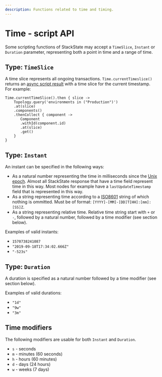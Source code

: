 ```yaml
---
description: Functions related to time and timing.
---
```


# Time - script API

Some scripting functions of StackState may accept a `TimeSlice`, `Instant` or `Duration` parameter, representing both a point in time and a range of time.

## Type: `TimeSlice`

A time slice represents all ongoing transactions. `Time.currentTimeslice()` returns an [async script result](../async_script_result.md) with a time slice for the current timestamp. For example:

```text
Time.currentTimeSlice().then { slice -> 
    Topology.query('environments in ("Production")')
    .at(slice)
    .components()
    .thenCollect { component -> 
       Component
       .withId(component.id)
       .at(slice)
       .get()
    } 
}
```

## Type: `Instant`

An instant can be specified in the following ways:

* As a natural number representing the time in milliseconds since the [Unix epoch](https://en.wikipedia.org/wiki/Unix_time). Almost all StackState response that have a time field represent time in this way. Most nodes for example have a `lastUpdateTimestamp` field that is represented in this way.
* As a string representing time according to a [ISO8601](https://en.wikipedia.org/wiki/ISO_8601) string of which nothing is ommitted. Must be of format: `[YYYY]-[MM]-[DD]T[HH]:[mm]:[SS]Z`.
* As a string representing relative time. Relative time string start with `+` or `-`, followed by a natural number, followed by a time modifier \(see section below\).

Examples of valid instants:

* `1570738241087`
* `"2019-09-18T17:34:02.666Z"`
* `"-523s"`

## Type: `Duration`

A duration is specified as a natural number followed by a time modifier \(see section below\).

Examples of valid durations:

* `"1d"`
* `"9w"`
* `"3m"`

## Time modifiers

The following modifiers are usable for both `Instant` and `Duration`.

* `s` - seconds
* `m` - minutes \(60 seconds\)
* `h` - hours \(60 minutes\)
* `d` - days \(24 hours\)
* `w` - weeks \(7 days\)

